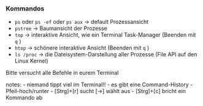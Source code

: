 ### Kommandos

- `ps` oder  `ps -ef` oder `ps aux` &rarr; default Prozessansicht
- <!-- .element class="fragment" -->
    `pstree` &rarr; Baumansicht der Prozesse
- <!-- .element class="fragment" -->
    `top` &rarr; interaktive Ansicht, wie ein Terminal Task-Manager (Beenden mit `q` )
- <!-- .element class="fragment" -->
    `htop` &rarr; schönere interaktive Ansicht (Beenden mit `q` )
- <!-- .element class="fragment" -->
    `ls /proc` &rarr; die Dateisystem-Darstellung aller Prozesse (File API auf den Linux Kernel)

Bitte versucht alle Befehle in eurem Terminal <!-- .element class="fragment" -->


notes:
    - niemand tippt viel im Terminal!!
    - es gibt eine Command-History
    - Pfeil-hoch/runter
    - [Strg]+[r] sucht [&rarr;] wählt aus
    - [Strg]+[c] bricht ein Kommando ab
